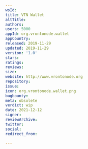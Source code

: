```yaml
---
wsId: 
title: VTN Wallet
altTitle: 
authors: 
users: 5000
appId: org.vrontonode.wallet
appCountry: 
released: 2019-11-29
updated: 2019-11-29
version: '1.0'
stars: 
ratings: 
reviews: 
size: 
website: http://www.vrontonode.org
repository: 
issue: 
icon: org.vrontonode.wallet.png
bugbounty: 
meta: obsolete
verdict: wip
date: 2021-12-12
signer: 
reviewArchive: 
twitter: 
social: 
redirect_from: 

---
```


